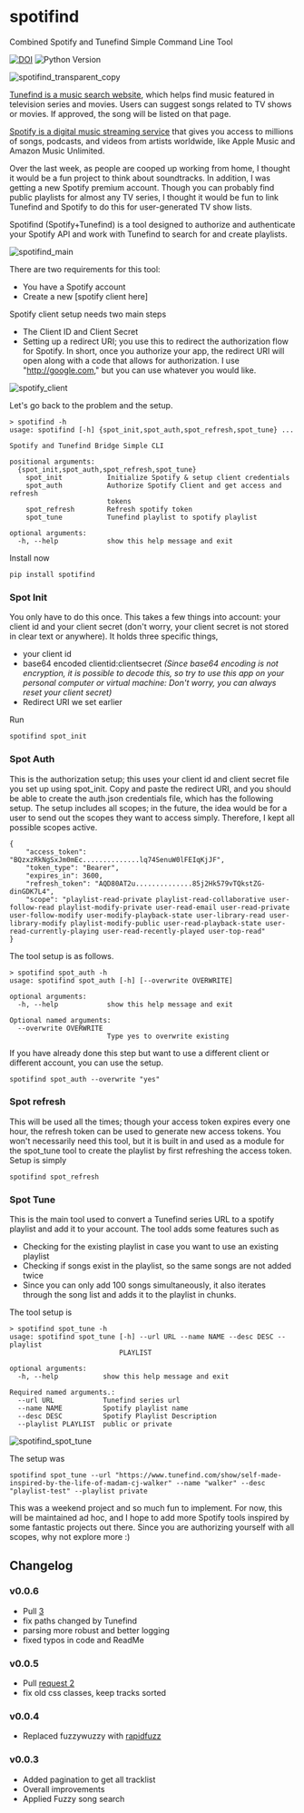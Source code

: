 # spotifind
Combined Spotify and Tunefind Simple Command Line Tool

[![DOI](https://zenodo.org/badge/DOI/10.5281/zenodo.5242608.svg)](https://doi.org/10.5281/zenodo.5242608)
![Python Version](https://img.shields.io/badge/python-%3E%3D3.2-blue)

![spotifind_transparent_copy](https://user-images.githubusercontent.com/6677629/77322716-8489ec80-6cea-11ea-8d1c-bd2b6e598d21.jpg)

[Tunefind is a music search website](https://www.tunefind.com/), which helps find music featured in television series and movies. Users can suggest songs related to TV shows or movies. If approved, the song will be listed on that page.

[Spotify is a digital music streaming service](https://www.spotify.com/) that gives you access to millions of songs, podcasts, and videos from artists worldwide, like Apple Music and Amazon Music Unlimited.

Over the last week, as people are cooped up working from home, I thought it would be a fun project to think about soundtracks. In addition, I was getting a new Spotify premium account. Though you can probably find public playlists for almost any TV series, I thought it would be fun to link Tunefind and Spotify to do this for user-generated TV show lists.

Spotifind (Spotify+Tunefind) is a tool designed to authorize and authenticate your Spotify API and work with Tunefind to search for and create playlists.

![spotifind_main](https://user-images.githubusercontent.com/6677629/77280532-fafefe00-6c9a-11ea-9cf8-be0ff9c0f1fd.png)

There are two requirements for this tool:
* You have a Spotify account
* Create a new [spotify client here]

Spotify client setup needs two main steps
* The Client ID and Client Secret
* Setting up a redirect URI; you use this to redirect the authorization flow for Spotify. In short, once you authorize your app, the redirect URI will open along with a code that allows for authorization. I use "http://google.com," but you can use whatever you would like.

![spotify_client](https://user-images.githubusercontent.com/6677629/77280925-14547a00-6c9c-11ea-91e3-10d898d96ed7.gif)

Let's go back to the problem and the setup.

```
> spotifind -h
usage: spotifind [-h] {spot_init,spot_auth,spot_refresh,spot_tune} ...

Spotify and Tunefind Bridge Simple CLI

positional arguments:
  {spot_init,spot_auth,spot_refresh,spot_tune}
    spot_init           Initialize Spotify & setup client credentials
    spot_auth           Authorize Spotify Client and get access and refresh
                        tokens
    spot_refresh        Refresh spotify token
    spot_tune           Tunefind playlist to spotify playlist

optional arguments:
  -h, --help            show this help message and exit
```

Install now

```
pip install spotifind
```

### Spot Init
You only have to do this once. This takes a few things into account: your client id and your client secret (don't worry, your client secret is not stored in clear text or anywhere). It holds three specific things,
* your client id
* base64 encoded clientid:clientsecret *(Since base64 encoding is not encryption, it is possible to decode this, so try to use this app on your personal computer or virtual machine: Don't worry, you can always reset your client secret)*
* Redirect URI we set earlier

Run

```
spotifind spot_init
```

### Spot Auth
This is the authorization setup; this uses your client id and client secret file you set up using spot_init. Copy and paste the redirect URI, and you should be able to create the auth.json credentials file, which has the following setup. The setup includes all scopes; in the future, the idea would be for a user to send out the scopes they want to access simply. Therefore, I kept all possible scopes active.

```
{
    "access_token": "BQzxzRkNgSxJm0mEc..............lq74SenuW0lFEIqKjJF",
    "token_type": "Bearer",
    "expires_in": 3600,
    "refresh_token": "AQD80AT2u..............85j2Hk579vTQkstZG-dinGDK7L4",
    "scope": "playlist-read-private playlist-read-collaborative user-follow-read playlist-modify-private user-read-email user-read-private user-follow-modify user-modify-playback-state user-library-read user-library-modify playlist-modify-public user-read-playback-state user-read-currently-playing user-read-recently-played user-top-read"
}
```

The tool setup is as follows.

```
> spotifind spot_auth -h
usage: spotifind spot_auth [-h] [--overwrite OVERWRITE]

optional arguments:
  -h, --help            show this help message and exit

Optional named arguments:
  --overwrite OVERWRITE
                        Type yes to overwrite existing
```
If you have already done this step but want to use a different client or different account, you can use the setup.

```
spotifind spot_auth --overwrite "yes"
```

### Spot refresh
This will be used all the times; though your access token expires every one hour, the refresh token can be used to generate new access tokens. You won't necessarily need this tool, but it is built in and used as a module for the spot_tune tool to create the playlist by first refreshing the access token. Setup is simply

```
spotifind spot_refresh
```

### Spot Tune
This is the main tool used to convert a Tunefind series URL to a spotify playlist and add it to your account. The tool adds some features such as
* Checking for the existing playlist in case you want to use an existing playlist
* Checking if songs exist in the playlist, so the same songs are not added twice
* Since you can only add 100 songs simultaneously, it also iterates through the song list and adds it to the playlist in chunks.

The tool setup is

```
> spotifind spot_tune -h
usage: spotifind spot_tune [-h] --url URL --name NAME --desc DESC --playlist
                           PLAYLIST

optional arguments:
  -h, --help           show this help message and exit

Required named arguments.:
  --url URL            Tunefind series url
  --name NAME          Spotify playlist name
  --desc DESC          Spotify Playlist Description
  --playlist PLAYLIST  public or private
```

![spotifind_spot_tune](https://user-images.githubusercontent.com/6677629/77282763-3270a900-6ca1-11ea-9a1e-99bf3eb38f8e.gif)

The setup was

```
spotifind spot_tune --url "https://www.tunefind.com/show/self-made-inspired-by-the-life-of-madam-cj-walker" --name "walker" --desc "playlist-test" --playlist private
```

This was a weekend project and so much fun to implement. For now, this will be maintained ad hoc, and I hope to add more Spotify tools inspired by some fantastic projects out there. Since you are authorizing yourself with all scopes, why not explore more :)

## Changelog

### v0.0.6
- Pull [3](https://github.com/samapriya/spotifind/pull/3)
- fix paths changed by Tunefind
- parsing more robust and better logging
- fixed typos in code and ReadMe

### v0.0.5
- Pull [request 2](https://github.com/samapriya/spotifind/pull/2)
- fix old css classes, keep tracks sorted

### v0.0.4
* Replaced fuzzywuzzy with [rapidfuzz](https://github.com/samapriya/spotifind/pull/1)

### v0.0.3
* Added pagination to get all tracklist
* Overall improvements
* Applied Fuzzy song search

